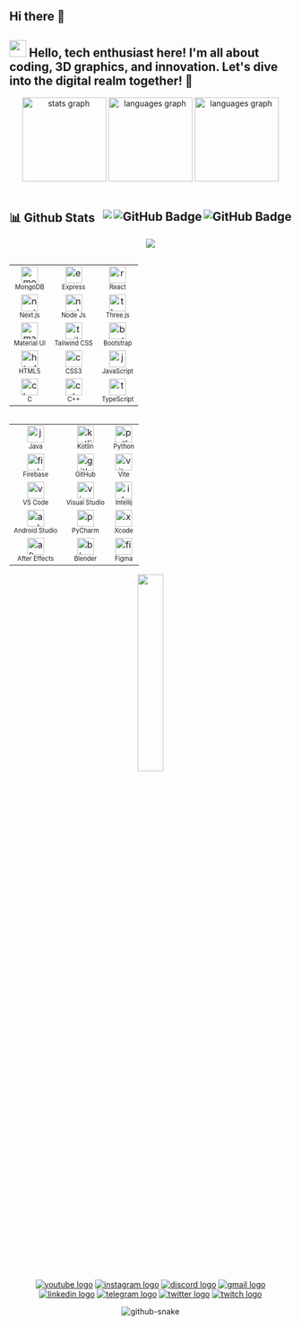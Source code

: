 ## Hi there 👋

<!--
**YoRu-Cat/YoRu-Cat** is a ✨ _special_ ✨ repository because its `README.md` (this file) appears on your GitHub profile.

Here are some ideas to get you started:

- 🔭 I’m currently working on ...
- 🌱 I’m currently learning ...
- 👯 I’m looking to collaborate on ...
- 🤔 I’m looking for help with ...
- 💬 Ask me about ...
- 📫 How to reach me: ...
- 😄 Pronouns: ...
- ⚡ Fun fact: ...
-->
<h2 align="left">
  <img src="https://raw.githubusercontent.com/MartinHeinz/MartinHeinz/master/wave.gif" width="30"  />
  Hello, tech enthusiast here! I'm all about coding, 3D graphics, and innovation. Let's dive into the digital realm together! 🚀
</h2>

<div align="center">
  <img
    src="https://github-readme-stats.vercel.app/api?username=YoRu-Cat&hide_title=false&hide_rank=false&show_icons=true&include_all_commits=true&count_private=true&theme=dracula&locale=en&hide_border=false"
    height="150" alt="stats graph" />
  <img
    src="https://github-readme-stats.vercel.app/api/top-langs?username=YoRu-Cat&locale=en&hide_title=false&layout=compact&card_width=320&langs_count=5&theme=dracula&hide_border=false"
    height="150" alt="languages graph" />
  <img
    src="https://github-readme-streak-stats.herokuapp.com/?user=YoRu-Cat&theme=dracula&hide_border=false"
    height="150" alt="languages graph" />
</div>

<br clear="both">

## 📊 Github Stats <img align="right" src="https://img.shields.io/github/stars/YoRu-Cat?label=Stars&style=social" alt="GitHub Badge"> <a href="https://github.com/YoRu-Cat?tab=followers"><img align="right" src="https://img.shields.io/github/followers/YoRu-Cat?label=Followers&style=social" alt="GitHub Badge"></a> <a href="https://github.com/YoRu-Cat">  <img align="right" src="https://komarev.com/ghpvc/?username=YoRu-Cat"></a>

<div align="center">
  
![](https://github-profile-trophy.vercel.app/?username=YoRu-Cat&column=9&margin-w=11&margin-h=15&no-frame=true&theme=dracula)

</div>

<div align="center"> 
 
<table align="left">
  <tr>
    <td align="center"><img height='30' src="https://skillicons.dev/icons?i=mongodb" alt="mongodb logo" ><br><sub><sup>MongoDB</td>
    <td align="center"><img height='30' src="https://skillicons.dev/icons?i=express" alt="express logo" ><br><sub><sup>Express</td>
    <td align="center"><img height='30' src="https://skillicons.dev/icons?i=react" alt="react logo" ><br><sub><sup>React</td>
  </tr>
  
  <tr>
    <td align="center"><img height='30' src="https://skillicons.dev/icons?i=next" alt="next logo" ><br><sub><sup>Next.js</td>
    <td align="center"><img height='30' src="https://skillicons.dev/icons?i=nodejs" alt="nodejs logo" ><br><sub><sup>Node Js</td>
    <td align="center"><img height='30' src="https://skillicons.dev/icons?i=threejs" alt="three logo" ><br><sub><sup>Three.js</td>
  </tr>
  <tr>
    <td align="center"><img height='30' src="https://skillicons.dev/icons?i=materialui" alt="material logo"><br><sub><sup>Material UI</td>
    <td align="center"><img height='30' src="https://skillicons.dev/icons?i=tailwind" alt="tailwind logo"><br><sub><sup>Tailwind CSS</td>
    <td align="center"><img height='30' src="https://cdn.simpleicons.org/bootstrap/7952B3" alt="bootstrap logo" ><br><sub><sup>Bootstrap</td>
  </tr>
  

  <tr>
    <td align="center"><img height='30' src="https://skillicons.dev/icons?i=html" alt="html5 logo" ><br><sub><sup>HTML5</td>
    <td align="center"><img height='30' src="https://skillicons.dev/icons?i=css" alt="css3 logo" ><br><sub><sup>CSS3</td>
    <td align="center"><img height='30' src="https://skillicons.dev/icons?i=js" alt="javascript logo" ><br><sub><sup>JavaScript</td>
  </tr>

  <tr>
    <td align="center"><img height='30' src="https://skillicons.dev/icons?i=c" alt="c logo" ><br><sub><sup>C</td>
    <td align="center"><img height='30' src="https://skillicons.dev/icons?i=cpp" alt="cplusplus logo" ><br><sub><sup>C++</td>
    <td align="center"><img height='30' src="https://skillicons.dev/icons?i=ts" alt="typescript logo" ><br><sub><sup>TypeScript</td>

  </tr>
</table>

<table align="right">
  <tr>
    <td align="center"><img height='30' src="https://skillicons.dev/icons?i=java" alt="java logo" ><br><sub><sup>Java</td>
    <td align="center"><img height='30' src="https://skillicons.dev/icons?i=kotlin" alt="kotlin logo" ><br><sub><sup>Kotlin</td>
    <td align="center"><img height='30' src="https://skillicons.dev/icons?i=py" alt="python logo" ><br><sub><sup>Python</td>
  </tr>

  <tr>
    <td align="center"><img height='30' src="https://skillicons.dev/icons?i=firebase" alt="firebase logo" ><br><sub><sup>Firebase</td>
    <td align="center"><img height='30' src="https://skillicons.dev/icons?i=github" alt="github logo" ><br><sub><sup>GitHub</td>
    <td align="center"><img height='30' src="https://skillicons.dev/icons?i=vite" alt="vite logo" ><br><sub><sup>Vite</td>
  </tr>

  <tr>
    <td align="center"><img height='30' src="https://skillicons.dev/icons?i=vscode" alt="vscode logo" ><br><sub><sup>VS Code</td>
    <td align="center"><img height='30' src="https://skillicons.dev/icons?i=visualstudio" alt="visualstudio logo" ><br><sub><sup>Visual Studio</td>
    <td align="center"><img height='30' src="https://skillicons.dev/icons?i=idea" alt="idea logo" ><br><sub><sup>Intellij</td>
  </tr>

  <tr>
    <td align="center"><img height='30' src="https://skillicons.dev/icons?i=androidstudio" alt="androidstudio logo" ><br><sub><sup>Android Studio</td>
    <td align="center"><img height='30' src="https://cdn.jsdelivr.net/gh/devicons/devicon/icons/pycharm/pycharm-original.svg" alt="pycharm logo" ><br><sub><sup>PyCharm</td>
    <td align="center"><img height='30' src="https://cdn.jsdelivr.net/gh/devicons/devicon/icons/xcode/xcode-original.svg" alt="xcode logo" ><br><sub><sup>Xcode</td>
  </tr>

  <tr>
    <td align="center"><img height='30' src="https://cdn.simpleicons.org/adobeaftereffects/9999FF" alt="aftereffects logo" ><br><sub><sup>After Effects</td>
    <td align="center"><img height='30' src="https://skillicons.dev/icons?i=blender" alt="blender logo" ><br><sub><sup>Blender</td>
    <td align="center"><img height='30' src="https://skillicons.dev/icons?i=figma" alt="figma logo" ><br><sub><sup>Figma</td>
  </tr>
</table>


<div align="center">  
<br>
<img align="center" width="30%"  src="https://media.tenor.com/MxnbR-mvJ9kAAAAi/orange-justice-dance-swag.gif" />
</div>

</div>

<div align="center">
  
<br clear="both">
  <h1></h1>
<br clear="both">

[![youtube logo](https://img.shields.io/static/v1?message=Youtube&logo=youtube&label=&color=FF0000&logoColor=white&labelColor=&style=for-the-badge)](https://youtube.com/@aayushchouhan24)
[![instagram logo](https://img.shields.io/static/v1?message=Instagram&logo=instagram&label=&color=E4405F&logoColor=white&labelColor=&style=for-the-badge)](https://instagram.com/aayushchouhan_24?utm_source=qr&igshid=MzNlNGNkZWQ4Mg%3D%3D)
[![discord logo](https://img.shields.io/static/v1?message=Discord&logo=discord&label=&color=7289DA&logoColor=white&labelColor=&style=for-the-badge)](https://discord.com/users/542424022764355587)
[![gmail logo](https://img.shields.io/static/v1?message=Gmail&logo=gmail&label=&color=D14836&logoColor=white&labelColor=&style=for-the-badge)](aayushchouhan24@gmail.com)
[![linkedin logo](https://img.shields.io/static/v1?message=LinkedIn&logo=linkedin&label=&color=0077B5&logoColor=white&labelColor=&style=for-the-badge)](https://www.linkedin.com/in/aayushchouhan24)
[![telegram logo](https://img.shields.io/static/v1?message=Telegram&logo=telegram&label=&color=2CA5E0&logoColor=white&labelColor=&style=for-the-badge)](https://t.me/aayushchouhan24)
[![twitter logo](https://img.shields.io/static/v1?message=Twitter&logo=twitter&label=&color=1DA1F2&logoColor=white&labelColor=&style=for-the-badge)](https://twitter.com/Aayushchouhan24)
[![twitch logo](https://img.shields.io/static/v1?message=Twitch&logo=twitch&label=&color=9146FF&logoColor=white&labelColor=&style=for-the-badge)](https://www.twitch.tv/techno_aayush)

<img alt="github-snake"
  src="https://cdn.jsdelivr.net/gh/aayushchouhan24/aayushchouhan24@output/github-contribution-grid-snake-dark.svg" />
  
</div>
